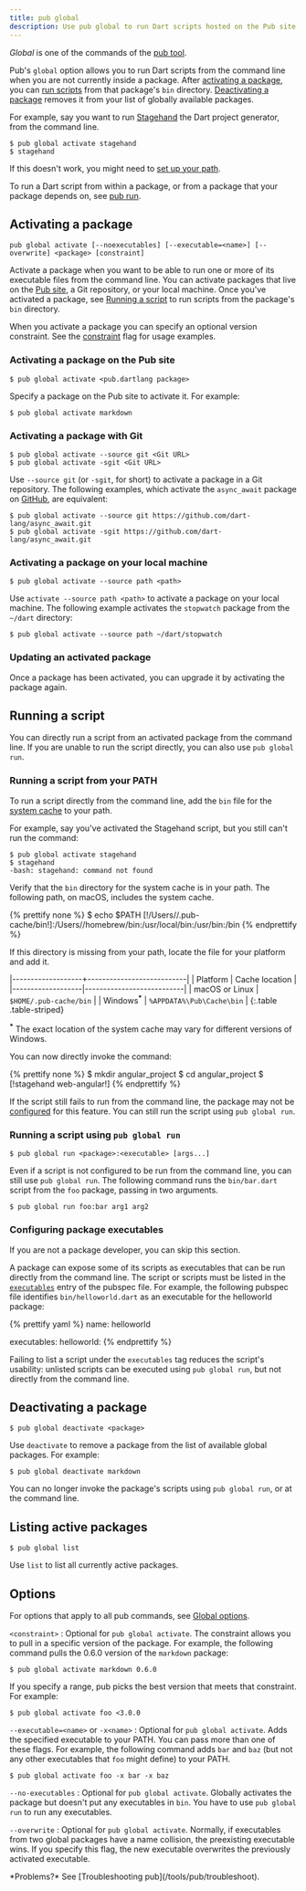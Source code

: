 ```yaml
---
title: pub global
description: Use pub global to run Dart scripts hosted on the Pub site from the command line.
---
```


_Global_ is one of the commands of the [pub tool](/tools/pub/cmd).

Pub's `global` option allows you to run Dart scripts from the
command line when you are not currently inside a package.
After [activating a package](#activating-a-package), you can
[run scripts](#running-a-script) from that package's `bin` directory.
[Deactivating a package](#deactivating-a-package) removes it from
your list of globally available packages.

For example, say you want to run
[Stagehand]({{site.pub}}/packages/stagehand)
the Dart project generator, from the command line.

```terminal
$ pub global activate stagehand
$ stagehand
```

If this doesn't work, you might need to
[set up your path](#running-a-script-from-your-path).

To run a Dart script from within a package, or from a
package that your package depends on, see [pub run](/tools/pub/cmd/pub-run).

## Activating a package

```nocode
pub global activate [--noexecutables] [--executable=<name>] [--overwrite] <package> [constraint]
```

Activate a package when you want to be able to run
one or more of its executable files from the command line.
You can activate packages that live on the
[Pub site]({{site.pub}}), a Git repository,
or your local machine.
Once you've activated a package, see [Running a
script](#running-a-script) to run scripts from the package's
`bin` directory.

When you activate a package you can specify an optional version
constraint.  See the [constraint](#options) flag for usage examples.

### Activating a package on the Pub site

```terminal
$ pub global activate <pub.dartlang package>
```

Specify a package on the Pub site to activate it. For example:

```terminal
$ pub global activate markdown
```

### Activating a package with Git

```terminal
$ pub global activate --source git <Git URL>
$ pub global activate -sgit <Git URL>
```

Use `--source git` (or `-sgit`, for short) to activate
a package in a Git repository. The following examples,
which activate the `async_await` package on
[GitHub](https://github.com/), are equivalent:

```terminal
$ pub global activate --source git https://github.com/dart-lang/async_await.git
$ pub global activate -sgit https://github.com/dart-lang/async_await.git
```

### Activating a package on your local machine

```terminal
$ pub global activate --source path <path>
```

Use `activate --source path <path>` to activate a package on your local machine.
The following example activates the `stopwatch` package from the
`~/dart` directory:

```terminal
$ pub global activate --source path ~/dart/stopwatch
```

### Updating an activated package

Once a package has been activated, you can upgrade it by activating the
package again.

## Running a script

You can directly run a script from an activated package from the
command line. If you are unable to run the script directly,
you can also use `pub global run`.

### Running a script from your PATH

To run a script directly from the command line, add the `bin` file
for the [system cache](/tools/pub/glossary#system-cache) to your path.

For example, say you've activated the Stagehand script,
but you still can't run the command:

```terminal
$ pub global activate stagehand
$ stagehand
-bash: stagehand: command not found
```

Verify that the `bin` directory for the system cache is in your path.
The following path, on macOS, includes the system cache.

{% prettify none %}
$ echo $PATH
[!/Users/<user>/.pub-cache/bin!]:/Users/<user>/homebrew/bin:/usr/local/bin:/usr/bin:/bin
{% endprettify %}

If this directory is missing from your path,
locate the file for your platform and add it.

|-------------------+---------------------------|
|      Platform     |      Cache location       |
|-------------------|---------------------------|
| macOS or Linux | `$HOME/.pub-cache/bin`        |
| Windows<sup><strong>*</strong></sup> | `%APPDATA%\Pub\Cache\bin` |
{:.table .table-striped}

<sup><strong>*</strong></sup> The exact location of the system cache
may vary for different versions of Windows.

You can now directly invoke the command:

{% prettify none %}
$ mkdir angular_project
$ cd angular_project
$ [!stagehand web-angular!]
{% endprettify %}

If the script still fails to run from the command line, the
package may not be [configured](#configuring-package-executables) for
this feature. You can still run the script using `pub global run`.

### Running a script using `pub global run`

```nocode
$ pub global run <package>:<executable> [args...]
```

Even if a script is not configured to be run from the command line,
you can still use `pub global run`.
The following command runs the `bin/bar.dart` script from the
`foo` package, passing in two arguments.

```terminal
$ pub global run foo:bar arg1 arg2
```

### Configuring package executables

If you are not a package developer, you can skip this section.

A package can expose some of its scripts as executables
that can be run directly from the command line. The script or scripts
must be listed in the
[`executables`](/tools/pub/pubspec#executables)
entry of the pubspec file.  For example, the following pubspec file
identifies `bin/helloworld.dart` as an executable for the helloworld
package:

{% prettify yaml %}
name: helloworld

executables:
  helloworld:
{% endprettify %}

Failing to list a script under the `executables` tag reduces the script's
usability: unlisted scripts can be executed using `pub global run`, but not
directly from the command line.

## Deactivating a package

```terminal
$ pub global deactivate <package>
```

Use `deactivate` to remove a package from the list of available
global packages. For example:

```terminal
$ pub global deactivate markdown
```

You can no longer invoke the package's scripts using `pub global run`,
or at the command line.

## Listing active packages

```terminal
$ pub global list
```

Use `list` to list all currently active packages.

## Options

For options that apply to all pub commands, see
[Global options](/tools/pub/cmd#global-options).

`<constraint>`
: Optional for `pub global activate`. The constraint allows you to pull
  in a specific version of the package. For example,
  the following command pulls the 0.6.0 version of the `markdown`
  package:

  ```terminal
  $ pub global activate markdown 0.6.0
  ```

  If you specify a range, pub picks the best version that meets that
  constraint. For example:

  ```terminal
  $ pub global activate foo <3.0.0
  ```

`--executable=<name>` or `-x<name>`
: Optional for `pub global activate`.
  Adds the specified executable to your PATH.
  You can pass more than one of these flags.
  For example, the following command adds `bar` and `baz` (but not
  any other executables that `foo` might define) to your PATH.

  ```terminal
  $ pub global activate foo -x bar -x baz
  ```

`--no-executables`
: Optional for `pub global activate`.
  Globally activates the package but doesn't put any
  executables in `bin`. You have to use `pub global run` to
  run any executables.

`--overwrite`
: Optional for `pub global activate`.
  Normally, if executables from two global packages have a name
  collision, the preexisting executable wins. If you specify this flag,
  the new executable overwrites the previously activated executable.

<aside class="alert alert-info" markdown="1">
  *Problems?* See [Troubleshooting pub](/tools/pub/troubleshoot).
</aside>
